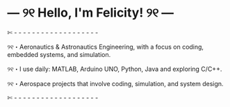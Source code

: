 # — ୨୧ Hello, I'm Felicity! ୨୧ — 

✄ - - - - - - - - - - - - - - - - - - -

୨୧・Aeronautics & Astronautics Engineering, with a focus on coding, embedded systems, and simulation.

୨୧・I use daily: MATLAB, Arduino UNO, Python, Java and exploring C/C++.

୨୧・Aerospace projects that involve coding, simulation, and system design.

✄ - - - - - - - - - - - - - - - - - - -

<!-- ![Alt Text](Pic_2.svg) ![Alt Text](Pic_3.svg) ![Alt Text](Pic_1.svg)  -->
